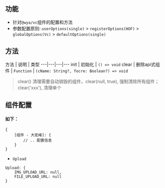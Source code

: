 ## 功能
- 针对`@wya/vc`组件的配置和方法
- 参数配置原则: `userOptions(single)` > `registerOptions(HOF)` > `globalOptions(Vc)` > `defaultOptions(single)`

## 方法

方法 | 说明 | 类型
---|---|---|---
init | 初始化 | `() => void`
clear | 删除api式组件 | `Function` | `(cName: String?, focre: Boolean?) => void`

> clear() 清理需要自动销毁的组件，clear(null, true), 强制清除所有组件；clear('xxx'), 清理单个

## 组件配置

#### 如下：
```
{
	[组件 - 大驼峰]: {
		// .. 配置信息
	}
}
```

- `Upload`

```
Upload: {
	IMG_UPLOAD_URL: null,
	FILE_UPLOAD_URL: null
}

```